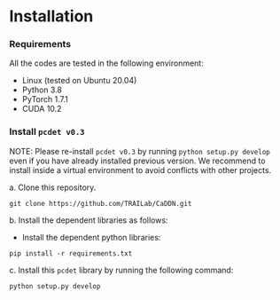 # Installation

### Requirements
All the codes are tested in the following environment:
* Linux (tested on Ubuntu 20.04)
* Python 3.8
* PyTorch 1.7.1
* CUDA 10.2

### Install `pcdet v0.3`
NOTE: Please re-install `pcdet v0.3` by running `python setup.py develop` even if you have already installed previous version. We recommend to install inside a virtual environment to avoid conflicts with other projects.

a. Clone this repository.
```shell
git clone https://github.com/TRAILab/CaDDN.git
```

b. Install the dependent libraries as follows:

* Install the dependent python libraries:
```
pip install -r requirements.txt
```

c. Install this `pcdet` library by running the following command:
```shell
python setup.py develop
```